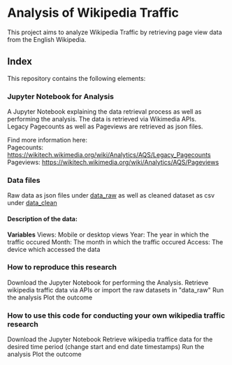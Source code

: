 # Analysis of Wikipedia Traffic

This project aims to analyze Wikipedia Traffic by retrieving page view data from the English Wikipedia. 

## Index 

This repository contains the following elements:

### Jupyter Notebook for Analysis

A Jupyter Notebook explaining the data retrieval process as well as performing the analysis. 
The data is retrieved via Wikimedia APIs.   
Legacy Pagecounts as well as Pageviews are retrieved as json files.

Find more information here:  
Pagecounts: https://wikitech.wikimedia.org/wiki/Analytics/AQS/Legacy_Pagecounts  
Pageviews: https://wikitech.wikimedia.org/wiki/Analytics/AQS/Pageviews

### Data files

Raw data as json files under [data_raw](https://github.com/FUB-HCC/hcds-winter-2020/blob/main/assignments/A2_ReproducibilityWorkflow/data_clean) as well as cleaned dataset as csv under [data_clean](https://github.com/FUB-HCC/hcds-winter-2020/blob/main/assignments/A2_ReproducibilityWorkflow/data_clean)

  
#### Description of the data:  
**Variables**
Views: Mobile or desktop views
Year: The year in which the traffic occured
Month: The month in which the traffic occured
Access: The device which accessed the data

### How to reproduce this research

Download the Jupyter Notebook for performing the Analysis.
Retrieve wikipedia traffic data via APIs or import the raw datasets in "data_raw"
Run the analysis
Plot the outcome

### How to use this code for conducting your own wikipedia traffic research

Download the Jupyter Notebook 
Retrieve wikipedia traffice data for the desired time period (change start and end date timestamps)
Run the analysis
Plot the outcome
